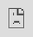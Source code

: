 <style>
#skip-to-content, .page-header, .site-footer{
display: none;
}
</style>
<iframe src="https://html-code-editor.w3spaces.com/githubtheme.html" style="height: 100%;width: 100%;position: absolute;top: 0;left: 0;border: 0;"></iframe>
